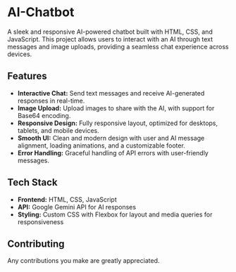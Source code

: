 # AI-Chatbot
A sleek and responsive AI-powered chatbot built with HTML, CSS, and JavaScript. This project allows users to interact with an AI through text messages and image uploads, providing a seamless chat experience across devices.

## Features
* **Interactive Chat:** Send text messages and receive AI-generated responses in real-time.
* **Image Upload:** Upload images to share with the AI, with support for Base64 encoding.
* **Responsive Design:** Fully responsive layout, optimized for desktops, tablets, and mobile devices.
* **Smooth UI:** Clean and modern design with user and AI message alignment, loading animations, and a customizable footer.
* **Error Handling:** Graceful handling of API errors with user-friendly messages.

## Tech Stack
* **Frontend:** HTML, CSS, JavaScript
* **API:** Google Gemini API for AI responses
* **Styling:** Custom CSS with Flexbox for layout and media queries for responsiveness

## Contributing
Any contributions you make are greatly appreciated.
